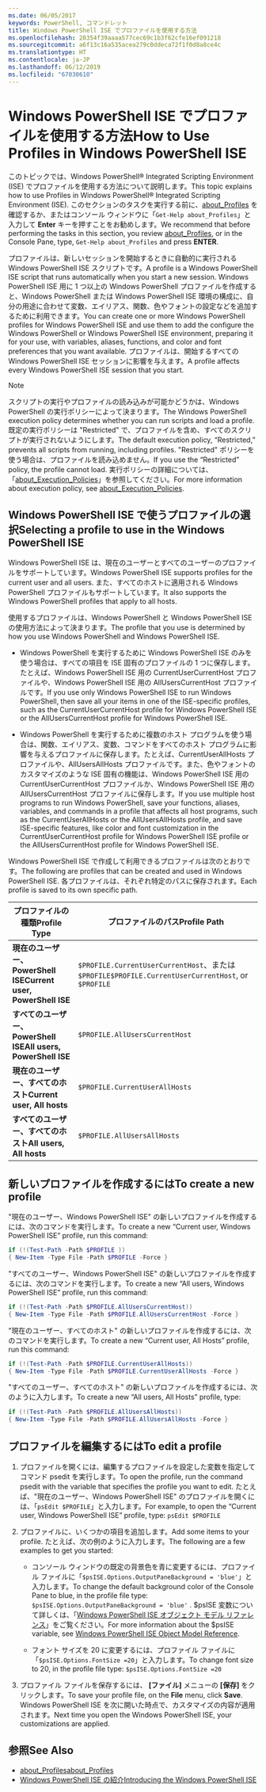 ```yaml
---
ms.date: 06/05/2017
keywords: PowerShell, コマンドレット
title: Windows PowerShell ISE でプロファイルを使用する方法
ms.openlocfilehash: 28354f39aaaa577cec69c1b3f62cfe16ef091218
ms.sourcegitcommit: a6f13c16a535acea279c0ddeca72f1f0d8a8ce4c
ms.translationtype: HT
ms.contentlocale: ja-JP
ms.lasthandoff: 06/12/2019
ms.locfileid: "67030610"
---
```

# <a name="how-to-use-profiles-in-windows-powershell-ise"></a><span data-ttu-id="222cb-103">Windows PowerShell ISE でプロファイルを使用する方法</span><span class="sxs-lookup"><span data-stu-id="222cb-103">How to Use Profiles in Windows PowerShell ISE</span></span>

<span data-ttu-id="222cb-104">このトピックでは、Windows PowerShell® Integrated Scripting Environment (ISE) でプロファイルを使用する方法について説明します。</span><span class="sxs-lookup"><span data-stu-id="222cb-104">This topic explains how to use Profiles in Windows PowerShell® Integrated Scripting Environment (ISE).</span></span> <span data-ttu-id="222cb-105">このセクションのタスクを実行する前に、[about_Profiles](/powershell/module/microsoft.powershell.core/about/about_profiles) を確認するか、またはコンソール ウィンドウに「`Get-Help about_Profiles`」と入力して **Enter** キーを押すことをお勧めします。</span><span class="sxs-lookup"><span data-stu-id="222cb-105">We recommend that before performing the tasks in this section, you review [about_Profiles](/powershell/module/microsoft.powershell.core/about/about_profiles), or in the Console Pane, type, `Get-Help about_Profiles` and press **ENTER**.</span></span>

<span data-ttu-id="222cb-106">プロファイルは、新しいセッションを開始するときに自動的に実行される Windows PowerShell ISE スクリプトです。</span><span class="sxs-lookup"><span data-stu-id="222cb-106">A profile is a Windows PowerShell ISE script that runs automatically when you start a new session.</span></span>  <span data-ttu-id="222cb-107">Windows PowerShell ISE 用に 1 つ以上の Windows PowerShell プロファイルを作成すると、Windows PowerShell または Windows PowerShell ISE 環境の構成に、自分の用途に合わせて変数、エイリアス、関数、色やフォントの設定などを追加するために利用できます。</span><span class="sxs-lookup"><span data-stu-id="222cb-107">You can create one or more Windows PowerShell profiles for Windows PowerShell ISE and use them to add the configure the Windows PowerShell or Windows PowerShell ISE environment, preparing it for your use, with variables, aliases, functions, and color and font preferences that you want available.</span></span> <span data-ttu-id="222cb-108">プロファイルは、開始するすべての Windows PowerShell ISE セッションに影響を与えます。</span><span class="sxs-lookup"><span data-stu-id="222cb-108">A profile affects every Windows PowerShell ISE session that you start.</span></span>

> [!NOTE]
> <span data-ttu-id="222cb-109">スクリプトの実行やプロファイルの読み込みが可能かどうかは、Windows PowerShell の実行ポリシーによって決まります。</span><span class="sxs-lookup"><span data-stu-id="222cb-109">The Windows PowerShell execution policy determines whether you can run scripts and load a profile.</span></span> <span data-ttu-id="222cb-110">既定の実行ポリシーは "Restricted" で、プロファイルを含め、すべてのスクリプトが実行されないようにします。</span><span class="sxs-lookup"><span data-stu-id="222cb-110">The default execution policy, “Restricted,” prevents all scripts from running, including profiles.</span></span> <span data-ttu-id="222cb-111">"Restricted" ポリシーを使う場合は、プロファイルを読み込めません。</span><span class="sxs-lookup"><span data-stu-id="222cb-111">If you use the “Restricted” policy, the profile cannot load.</span></span> <span data-ttu-id="222cb-112">実行ポリシーの詳細については、「[about_Execution_Policies](/powershell/module/microsoft.powershell.core/about/about_execution_policies)」を参照してください。</span><span class="sxs-lookup"><span data-stu-id="222cb-112">For more information about execution policy, see [about_Execution_Policies](/powershell/module/microsoft.powershell.core/about/about_execution_policies).</span></span>

## <a name="selecting-a-profile-to-use-in-the-windows-powershell-ise"></a><span data-ttu-id="222cb-113">Windows PowerShell ISE で使うプロファイルの選択</span><span class="sxs-lookup"><span data-stu-id="222cb-113">Selecting a profile to use in the Windows PowerShell ISE</span></span>

<span data-ttu-id="222cb-114">Windows PowerShell ISE は、現在のユーザーとすべてのユーザーのプロファイルをサポートしています。</span><span class="sxs-lookup"><span data-stu-id="222cb-114">Windows PowerShell ISE supports profiles for the current user and all users.</span></span> <span data-ttu-id="222cb-115">また、すべてのホストに適用される Windows PowerShell プロファイルもサポートしています。</span><span class="sxs-lookup"><span data-stu-id="222cb-115">It also supports the Windows PowerShell profiles that apply to all hosts.</span></span>

<span data-ttu-id="222cb-116">使用するプロファイルは、Windows PowerShell と Windows PowerShell ISE の使用方法によって決まります。</span><span class="sxs-lookup"><span data-stu-id="222cb-116">The profile that you use is determined by how you use Windows PowerShell and Windows PowerShell ISE.</span></span>

- <span data-ttu-id="222cb-117">Windows PowerShell を実行するために Windows PowerShell ISE のみを使う場合は、すべての項目を ISE 固有のプロファイルの 1 つに保存します。たとえば、Windows PowerShell ISE 用の CurrentUserCurrentHost プロファイルや、Windows PowerShell ISE 用の AllUsersCurrentHost プロファイルです。</span><span class="sxs-lookup"><span data-stu-id="222cb-117">If you use only Windows PowerShell ISE to run Windows PowerShell, then save all your items in one of the ISE-specific profiles, such as the CurrentUserCurrentHost profile for Windows PowerShell ISE or the AllUsersCurrentHost profile for Windows PowerShell ISE.</span></span>

- <span data-ttu-id="222cb-118">Windows PowerShell を実行するために複数のホスト プログラムを使う場合は、関数、エイリアス、変数、コマンドをすべてのホスト プログラムに影響を与えるプロファイルに保存します。たとえば、CurrentUserAllHosts プロファイルや、AllUsersAllHosts プロファイルです。また、色やフォントのカスタマイズのような ISE 固有の機能は、Windows PowerShell ISE 用の CurrentUserCurrentHost プロファイルか、Windows PowerShell ISE 用の AllUsersCurrentHost プロファイルに保存します。</span><span class="sxs-lookup"><span data-stu-id="222cb-118">If you use multiple host programs to run Windows PowerShell, save your functions, aliases, variables, and commands in a profile that affects all host programs, such as the CurrentUserAllHosts or the AllUsersAllHosts profile, and save ISE-specific features, like color and font customization in the CurrentUserCurrentHost profile for Windows PowerShell ISE profile or the AllUsersCurrentHost profile for Windows PowerShell ISE.</span></span>

<span data-ttu-id="222cb-119">Windows PowerShell ISE で作成して利用できるプロファイルは次のとおりです。</span><span class="sxs-lookup"><span data-stu-id="222cb-119">The following are profiles that can be created and used in Windows PowerShell ISE.</span></span> <span data-ttu-id="222cb-120">各プロファイルは、それぞれ特定のパスに保存されます。</span><span class="sxs-lookup"><span data-stu-id="222cb-120">Each profile is saved to its own specific path.</span></span>

| <span data-ttu-id="222cb-121">プロファイルの種類</span><span class="sxs-lookup"><span data-stu-id="222cb-121">Profile Type</span></span> | <span data-ttu-id="222cb-122">プロファイルのパス</span><span class="sxs-lookup"><span data-stu-id="222cb-122">Profile Path</span></span> |
| --- | --- |
| <span data-ttu-id="222cb-123">**現在のユーザー、PowerShell ISE**</span><span class="sxs-lookup"><span data-stu-id="222cb-123">**Current user, PowerShell ISE**</span></span>| <span data-ttu-id="222cb-124">`$PROFILE.CurrentUserCurrentHost`、または `$PROFILE`</span><span class="sxs-lookup"><span data-stu-id="222cb-124">`$PROFILE.CurrentUserCurrentHost`, or `$PROFILE`</span></span> |
| <span data-ttu-id="222cb-125">**すべてのユーザー、PowerShell ISE**</span><span class="sxs-lookup"><span data-stu-id="222cb-125">**All users, PowerShell ISE**</span></span>| `$PROFILE.AllUsersCurrentHost` |
| <span data-ttu-id="222cb-126">**現在のユーザー、すべてのホスト**</span><span class="sxs-lookup"><span data-stu-id="222cb-126">**Current user, All hosts**</span></span>| `$PROFILE.CurrentUserAllHosts` |
| <span data-ttu-id="222cb-127">**すべてのユーザー、すべてのホスト**</span><span class="sxs-lookup"><span data-stu-id="222cb-127">**All users, All hosts**</span></span> | `$PROFILE.AllUsersAllHosts` |

## <a name="to-create-a-new-profile"></a><span data-ttu-id="222cb-128">新しいプロファイルを作成するには</span><span class="sxs-lookup"><span data-stu-id="222cb-128">To create a new profile</span></span>

<span data-ttu-id="222cb-129">"現在のユーザー、Windows PowerShell ISE" の新しいプロファイルを作成するには、次のコマンドを実行します。</span><span class="sxs-lookup"><span data-stu-id="222cb-129">To create a new “Current user, Windows PowerShell ISE” profile, run this command:</span></span>

```powershell
if (!(Test-Path -Path $PROFILE ))
{ New-Item -Type File -Path $PROFILE -Force }
```

<span data-ttu-id="222cb-130">"すべてのユーザー、Windows PowerShell ISE" の新しいプロファイルを作成するには、次のコマンドを実行します。</span><span class="sxs-lookup"><span data-stu-id="222cb-130">To create a new “All users, Windows PowerShell ISE” profile, run this command:</span></span>

```powershell
if (!(Test-Path -Path $PROFILE.AllUsersCurrentHost))
{ New-Item -Type File -Path $PROFILE.AllUsersCurrentHost -Force }
```

<span data-ttu-id="222cb-131">"現在のユーザー、すべてのホスト" の新しいプロファイルを作成するには、次のコマンドを実行します。</span><span class="sxs-lookup"><span data-stu-id="222cb-131">To create a new “Current user, All Hosts” profile, run this command:</span></span>

```powershell
if (!(Test-Path -Path $PROFILE.CurrentUserAllHosts))
{ New-Item -Type File -Path $PROFILE.CurrentUserAllHosts -Force }
```

<span data-ttu-id="222cb-132">"すべてのユーザー、すべてのホスト" の新しいプロファイルを作成するには、次のように入力します。</span><span class="sxs-lookup"><span data-stu-id="222cb-132">To create a new “All users, All Hosts” profile, type:</span></span>

```powershell
if (!(Test-Path -Path $PROFILE.AllUsersAllHosts))
{ New-Item -Type File -Path $PROFILE.AllUsersAllHosts -Force }
```

## <a name="to-edit-a-profile"></a><span data-ttu-id="222cb-133">プロファイルを編集するには</span><span class="sxs-lookup"><span data-stu-id="222cb-133">To edit a profile</span></span>

1. <span data-ttu-id="222cb-134">プロファイルを開くには、編集するプロファイルを設定した変数を指定してコマンド psedit を実行します。</span><span class="sxs-lookup"><span data-stu-id="222cb-134">To open the profile, run the command psedit with the variable that specifies the profile you want to edit.</span></span> <span data-ttu-id="222cb-135">たとえば、"現在のユーザー、Windows PowerShell ISE" のプロファイルを開くには、「`psEdit $PROFILE`」と入力します。</span><span class="sxs-lookup"><span data-stu-id="222cb-135">For example, to open the “Current user, Windows PowerShell ISE” profile, type: `psEdit $PROFILE`</span></span>

2. <span data-ttu-id="222cb-136">プロファイルに、いくつかの項目を追加します。</span><span class="sxs-lookup"><span data-stu-id="222cb-136">Add some items to your profile.</span></span> <span data-ttu-id="222cb-137">たとえば、次の例のように入力します。</span><span class="sxs-lookup"><span data-stu-id="222cb-137">The following are a few examples to get you started:</span></span>

   - <span data-ttu-id="222cb-138">コンソール ウィンドウの既定の背景色を青に変更するには、プロファイル ファイルに「`$psISE.Options.OutputPaneBackground = 'blue'`」と入力します。</span><span class="sxs-lookup"><span data-stu-id="222cb-138">To change the default background color of the Console Pane to blue, in the profile file type: `$psISE.Options.OutputPaneBackground = 'blue'` .</span></span> <span data-ttu-id="222cb-139">$psISE 変数について詳しくは、「[Windows PowerShell ISE オブジェクト モデル リファレンス](object-model/The-ISE-Object-Model-Hierarchy.md)」をご覧ください。</span><span class="sxs-lookup"><span data-stu-id="222cb-139">For more information about the $psISE variable, see [Windows PowerShell ISE Object Model Reference](object-model/The-ISE-Object-Model-Hierarchy.md).</span></span>

   - <span data-ttu-id="222cb-140">フォント サイズを 20 に変更するには、プロファイル ファイルに「`$psISE.Options.FontSize =20`」と入力します。</span><span class="sxs-lookup"><span data-stu-id="222cb-140">To change font size to 20, in the profile file type: `$psISE.Options.FontSize =20`</span></span>

3. <span data-ttu-id="222cb-141">プロファイル ファイルを保存するには、 **[ファイル]** メニューの **[保存]** をクリックします。</span><span class="sxs-lookup"><span data-stu-id="222cb-141">To save your profile file, on the **File** menu, click **Save**.</span></span> <span data-ttu-id="222cb-142">Windows PowerShell ISE を次に開いた時点で、カスタマイズの内容が適用されます。</span><span class="sxs-lookup"><span data-stu-id="222cb-142">Next time you open the Windows PowerShell ISE, your customizations are applied.</span></span>

## <a name="see-also"></a><span data-ttu-id="222cb-143">参照</span><span class="sxs-lookup"><span data-stu-id="222cb-143">See Also</span></span>

- [<span data-ttu-id="222cb-144">about_Profiles</span><span class="sxs-lookup"><span data-stu-id="222cb-144">about_Profiles</span></span>](/powershell/module/microsoft.powershell.core/about/about_profiles)
- [<span data-ttu-id="222cb-145">Windows PowerShell ISE の紹介</span><span class="sxs-lookup"><span data-stu-id="222cb-145">Introducing the Windows PowerShell ISE</span></span>](Introducing-the-Windows-PowerShell-ISE.md)
